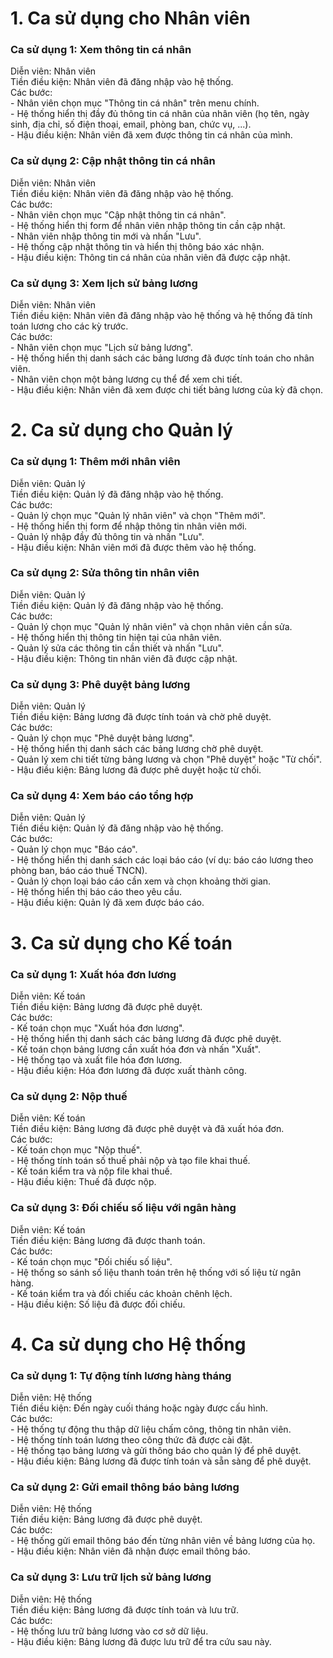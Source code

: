 # 1. Ca sử dụng cho Nhân viên
### Ca sử dụng 1: Xem thông tin cá nhân
  Diễn viên: Nhân viên <br> 
  Tiền điều kiện: Nhân viên đã đăng nhập vào hệ thống. <br> 
  Các bước: <br> 
    - Nhân viên chọn mục "Thông tin cá nhân" trên menu chính. <br> 
    - Hệ thống hiển thị đầy đủ thông tin cá nhân của nhân viên (họ tên, ngày sinh, địa chỉ, số điện thoại, email, phòng ban, chức vụ, ...). <br> 
    - Hậu điều kiện: Nhân viên đã xem được thông tin cá nhân của mình. <br> 

### Ca sử dụng 2: Cập nhật thông tin cá nhân
  Diễn viên: Nhân viên <br> 
  Tiền điều kiện: Nhân viên đã đăng nhập vào hệ thống. <br> 
  Các bước: <br> 
    - Nhân viên chọn mục "Cập nhật thông tin cá nhân". <br> 
    - Hệ thống hiển thị form để nhân viên nhập thông tin cần cập nhật. <br> 
    - Nhân viên nhập thông tin mới và nhấn "Lưu". <br> 
    - Hệ thống cập nhật thông tin và hiển thị thông báo xác nhận. <br> 
    - Hậu điều kiện: Thông tin cá nhân của nhân viên đã được cập nhật. <br> 

### Ca sử dụng 3: Xem lịch sử bảng lương
  Diễn viên: Nhân viên <br> 
  Tiền điều kiện: Nhân viên đã đăng nhập vào hệ thống và hệ thống đã tính toán lương cho các kỳ trước. <br> 
  Các bước: <br> 
    - Nhân viên chọn mục "Lịch sử bảng lương". <br> 
    - Hệ thống hiển thị danh sách các bảng lương đã được tính toán cho nhân viên. <br> 
    - Nhân viên chọn một bảng lương cụ thể để xem chi tiết. <br> 
    - Hậu điều kiện: Nhân viên đã xem được chi tiết bảng lương của kỳ đã chọn.<br> 

# 2. Ca sử dụng cho Quản lý
### Ca sử dụng 1: Thêm mới nhân viên
  Diễn viên: Quản lý <br> 
  Tiền điều kiện: Quản lý đã đăng nhập vào hệ thống. <br> 
  Các bước: <br> 
    - Quản lý chọn mục "Quản lý nhân viên" và chọn "Thêm mới". <br> 
    - Hệ thống hiển thị form để nhập thông tin nhân viên mới. <br> 
    - Quản lý nhập đầy đủ thông tin và nhấn "Lưu". <br> 
    - Hậu điều kiện: Nhân viên mới đã được thêm vào hệ thống. <br> 

### Ca sử dụng 2: Sửa thông tin nhân viên
  Diễn viên: Quản lý <br> 
  Tiền điều kiện: Quản lý đã đăng nhập vào hệ thống. <br> 
  Các bước: <br> 
    - Quản lý chọn mục "Quản lý nhân viên" và chọn nhân viên cần sửa. <br> 
    - Hệ thống hiển thị thông tin hiện tại của nhân viên. <br> 
    - Quản lý sửa các thông tin cần thiết và nhấn "Lưu". <br> 
    - Hậu điều kiện: Thông tin nhân viên đã được cập nhật. <br> 

### Ca sử dụng 3: Phê duyệt bảng lương
  Diễn viên: Quản lý <br> 
  Tiền điều kiện: Bảng lương đã được tính toán và chờ phê duyệt. <br> 
  Các bước: <br> 
    - Quản lý chọn mục "Phê duyệt bảng lương". <br> 
    - Hệ thống hiển thị danh sách các bảng lương chờ phê duyệt. <br> 
    - Quản lý xem chi tiết từng bảng lương và chọn "Phê duyệt" hoặc "Từ chối". <br> 
    - Hậu điều kiện: Bảng lương đã được phê duyệt hoặc từ chối. <br> 

### Ca sử dụng 4: Xem báo cáo tổng hợp
  Diễn viên: Quản lý <br> 
  Tiền điều kiện: Quản lý đã đăng nhập vào hệ thống. <br> 
  Các bước: <br> 
    - Quản lý chọn mục "Báo cáo". <br> 
    - Hệ thống hiển thị danh sách các loại báo cáo (ví dụ: báo cáo lương theo phòng ban, báo cáo thuế TNCN). <br> 
    - Quản lý chọn loại báo cáo cần xem và chọn khoảng thời gian. <br> 
    - Hệ thống hiển thị báo cáo theo yêu cầu. <br> 
    - Hậu điều kiện: Quản lý đã xem được báo cáo. <br> 

# 3. Ca sử dụng cho Kế toán
### Ca sử dụng 1: Xuất hóa đơn lương
  Diễn viên: Kế toán <br> 
  Tiền điều kiện: Bảng lương đã được phê duyệt. <br> 
  Các bước: <br> 
    - Kế toán chọn mục "Xuất hóa đơn lương". <br> 
    - Hệ thống hiển thị danh sách các bảng lương đã được phê duyệt. <br> 
    - Kế toán chọn bảng lương cần xuất hóa đơn và nhấn "Xuất". <br> 
    - Hệ thống tạo và xuất file hóa đơn lương. <br> 
    - Hậu điều kiện: Hóa đơn lương đã được xuất thành công. <br> 

### Ca sử dụng 2: Nộp thuế
  Diễn viên: Kế toán <br> 
  Tiền điều kiện: Bảng lương đã được phê duyệt và đã xuất hóa đơn. <br> 
  Các bước: <br> 
    - Kế toán chọn mục "Nộp thuế". <br> 
    - Hệ thống tính toán số thuế phải nộp và tạo file khai thuế. <br> 
    - Kế toán kiểm tra và nộp file khai thuế. <br> 
    - Hậu điều kiện: Thuế đã được nộp. <br> 

### Ca sử dụng 3: Đối chiếu số liệu với ngân hàng
  Diễn viên: Kế toán <br> 
  Tiền điều kiện: Bảng lương đã được thanh toán. <br> 
  Các bước: <br> 
    - Kế toán chọn mục "Đối chiếu số liệu". <br> 
    - Hệ thống so sánh số liệu thanh toán trên hệ thống với số liệu từ ngân hàng. <br> 
    - Kế toán kiểm tra và đối chiếu các khoản chênh lệch. <br> 
    - Hậu điều kiện: Số liệu đã được đối chiếu. <br> 

# 4. Ca sử dụng cho Hệ thống
### Ca sử dụng 1: Tự động tính lương hàng tháng
  Diễn viên: Hệ thống <br> 
  Tiền điều kiện: Đến ngày cuối tháng hoặc ngày được cấu hình. <br> 
  Các bước: <br> 
    - Hệ thống tự động thu thập dữ liệu chấm công, thông tin nhân viên. <br> 
    - Hệ thống tính toán lương theo công thức đã được cài đặt. <br> 
    - Hệ thống tạo bảng lương và gửi thông báo cho quản lý để phê duyệt. <br> 
    - Hậu điều kiện: Bảng lương đã được tính toán và sẵn sàng để phê duyệt. <br> 

### Ca sử dụng 2: Gửi email thông báo bảng lương
  Diễn viên: Hệ thống <br> 
  Tiền điều kiện: Bảng lương đã được phê duyệt. <br> 
  Các bước: <br> 
    - Hệ thống gửi email thông báo đến từng nhân viên về bảng lương của họ. <br> 
    - Hậu điều kiện: Nhân viên đã nhận được email thông báo. <br> 

### Ca sử dụng 3: Lưu trữ lịch sử bảng lương
  Diễn viên: Hệ thống <br> 
  Tiền điều kiện: Bảng lương đã được tính toán và lưu trữ. <br> 
  Các bước: <br> 
    - Hệ thống lưu trữ bảng lương vào cơ sở dữ liệu. <br> 
    - Hậu điều kiện: Bảng lương đã được lưu trữ để tra cứu sau này. 
